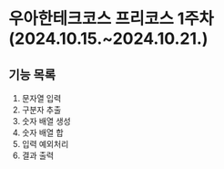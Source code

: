 # 우아한테크코스 프리코스 1주차(2024.10.15.~2024.10.21.)

## 기능 목록
1. 문자열 입력
2. 구분자 추출
3. 숫자 배열 생성
4. 숫자 배열 합
5. 입력 예외처리
6. 결과 출력
